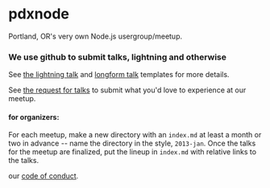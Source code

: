 pdxnode
=======

Portland, OR's very own Node.js usergroup/meetup.

### We use github to submit talks, lightning and otherwise

See [the lightning talk](lightning-talk-template.md) and [longform talk](talk-template.md)
templates for more details. 

See [the request for talks](request-for-talk.md) to submit what you'd love to experience at
our meetup.

#### for organizers:

For each meetup, make a new directory with an `index.md` at least a month or two in advance --
name the directory in the style, `2013-jan`. Once the talks for the meetup are finalized, put
the lineup in `index.md` with relative links to the talks.

our [code of conduct](code-of-conduct.md).


